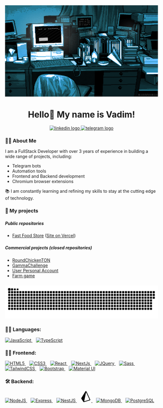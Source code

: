 <br clear="both">

<div align="center">
  <img height="300" width="600" src="assets/developer.gif" />
</div>

<h1 align="center">Hello👋 My name is Vadim!</h1>

<div align="center">
  <a href="https://www.linkedin.com/in/vadim-bykadorov" target="_blank">
    <img src="https://img.shields.io/badge/LinkedIn-0077B5?style=for-the-badge&logo=linkedin&logoColor=white"
      height="25" alt="linkedin logo" />
  </a>
  <a href="https://t.me/Vault_Boy13" target="_blank">
    <img
      src="https://img.shields.io/static/v1?message=Telegram&logo=telegram&label=&color=2CA5E0&logoColor=white&labelColor=&style=for-the-badge"
      height="25" alt="telegram logo" />
  </a>
</div>

<h3 align="left">👩‍💻 About Me</h3>

<p align="left">I am a FullStack Developer with over 3 years of experience in building a wide range of projects,
  including:</p>
<ul align="left">
  <li>Telegram bots</li>
  <li>Automation tools</li>
  <li>Frontend and Backend development</li>
  <li>Chromium browser extensions</li>
</ul>
<p align="left">📚 I am constantly learning and refining my skills to stay at the cutting edge of technology.</p>

###

<h3 align="left">💼 My projects</h3>

###

<h5 align="left">Public repositories</h5>

###

- [Fast Food Store](https://github.com/VaultBoy9519/fast-food-store) ([Site on Vercel](https://fast-food-store-umber.vercel.app/))

###

<h5 align="left">Commercial projects (closed repositories)</h5>

###

- [RoundChickenTON](https://roundchickenton.ru)
- [GammaChallenge](https://gammachallenge.com)
- [User Personal Account](https://example-account-operator.vercel.app)
- [Farm game](https://www.youtube.com/watch?v=Mc_WZTYdN5k)

###

<p align="center">
  <img width="600" src="assets/github-snake.svg" alt="snake" />
</p>

<h3 align="left">👨‍💻 Languages:</h3>

<div align="left">
  <a href="https://developer.mozilla.org/en-US/docs/Web/JavaScript" target="_blank">
    <img
      src="https://raw.githubusercontent.com/danielcranney/readme-generator/main/public/icons/skills/javascript-colored.svg"
      width="36" height="36" alt="JavaScript" />
  </a>
&nbsp;&nbsp;
  <a href="https://www.typescriptlang.org/" target="_blank">
    <img
      src="https://raw.githubusercontent.com/danielcranney/readme-generator/main/public/icons/skills/typescript-colored.svg"
      width="36" height="36" alt="TypeScript" />
  </a>
</div>

<h3 align="left">👨‍💻 Frontend:</h3>

<div align="left">
<a href="https://developer.mozilla.org/en-US/docs/Glossary/HTML5" target="_blank">
    <img
      src="https://raw.githubusercontent.com/danielcranney/readme-generator/main/public/icons/skills/html5-colored.svg"
      width="36" height="36" alt="HTML5" />
  </a>
&nbsp;&nbsp;
<a href="https://www.w3.org/TR/CSS/#css" target="_blank">
<img
      src="https://raw.githubusercontent.com/danielcranney/readme-generator/main/public/icons/skills/css3-colored.svg"
      width="36" height="36" alt="CSS3" />
</a>
&nbsp;&nbsp;
<a href="https://reactjs.org/" target="_blank">
<img
      src="https://raw.githubusercontent.com/danielcranney/readme-generator/main/public/icons/skills/react-colored.svg"
      width="36" height="36" alt="React" />
</a>
&nbsp;&nbsp;
<a href="https://nextjs.org/docs" target="_blank">
<img
      src="https://raw.githubusercontent.com/danielcranney/readme-generator/main/public/icons/skills/nextjs-colored.svg"
      width="36" height="36" alt="NextJs" />
</a>
&nbsp;&nbsp;
<a href="https://jquery.com/" target="_blank">
<img
      src="https://raw.githubusercontent.com/danielcranney/readme-generator/main/public/icons/skills/jquery-colored.svg"
      width="36" height="36" alt="JQuery" />
</a>
&nbsp;&nbsp;
<a href="https://sass-lang.com/" target="_blank">
<img
      src="https://raw.githubusercontent.com/danielcranney/readme-generator/main/public/icons/skills/sass-colored.svg"
      width="36" height="36" alt="Sass" />
</a>
&nbsp;&nbsp;
<a href="https://tailwindcss.com/" target="_blank">
<img
      src="https://raw.githubusercontent.com/danielcranney/readme-generator/main/public/icons/skills/tailwindcss-colored.svg"
      width="36" height="36" alt="TailwindCSS" />
</a>
&nbsp;&nbsp;
<a href="https://getbootstrap.com/" target="_blank">
<img
      src="https://raw.githubusercontent.com/danielcranney/readme-generator/main/public/icons/skills/bootstrap-colored.svg"
      width="36" height="36" alt="Bootstrap" />
</a>
&nbsp;&nbsp;
<a href="https://mui.com/" target="_blank">
<img
      src="https://raw.githubusercontent.com/danielcranney/readme-generator/main/public/icons/skills/materialui-colored.svg"
      width="36" height="36" alt="Material UI" />
</a>

</div>

<h3 align="left">🛠 Backend:</h3>

<div align="left">
  <a href="https://nodejs.org/en/" target="_blank">
    <img
      src="https://raw.githubusercontent.com/danielcranney/readme-generator/main/public/icons/skills/nodejs-colored.svg"
      width="36" height="36" alt="NodeJS" />
  </a>
  &nbsp;&nbsp;
  <a href="https://expressjs.com/" target="_blank">
    <img
      src="https://raw.githubusercontent.com/danielcranney/readme-generator/main/public/icons/skills/express-colored.svg"
      width="36" height="36" alt="Express" />
  </a>
  &nbsp;&nbsp;
  <a href="https://docs.nestjs.com/" target="_blank">
    <img
      src="https://raw.githubusercontent.com/danielcranney/readme-generator/main/public/icons/skills/nestjs-colored.svg"
      width="36" height="36" alt="NestJS" />
  </a>
  &nbsp;&nbsp;
  <a href="https://www.prisma.io" target="_blank">
    <img
      src="assets/prisma.svg"
      width="36" height="36" alt="PrismaOrm" />
  </a>
  &nbsp;&nbsp;
  <a href="https://www.mongodb.com/" target="_blank">
    <img
      src="https://raw.githubusercontent.com/danielcranney/readme-generator/main/public/icons/skills/mongodb-colored.svg"
      width="36" height="36" alt="MongoDB" />
  </a>
&nbsp;&nbsp;
  <a href="https://www.postgresql.org/" target="_blank">
    <img
      src="https://raw.githubusercontent.com/danielcranney/readme-generator/main/public/icons/skills/postgresql-colored.svg"
      width="36" height="36" alt="PostgreSQL" />
  </a>
</div>
